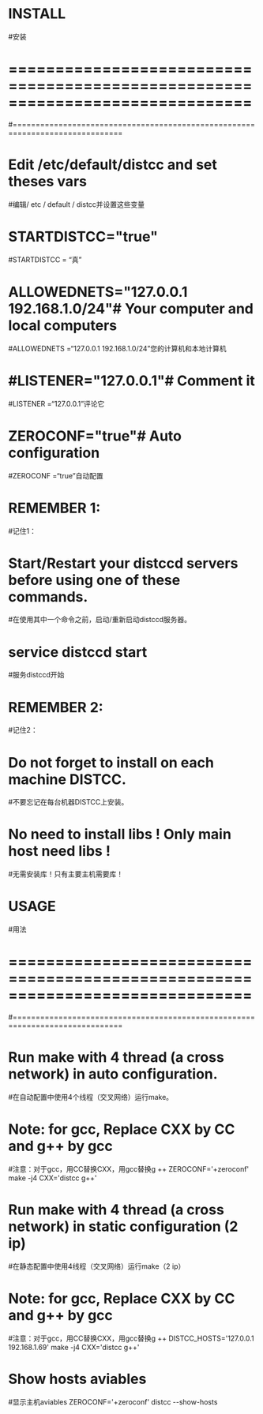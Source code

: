 # INSTALL
#安装
# ==============================================================================
#==============================================================================
# Edit /etc/default/distcc and set theses vars
#编辑/ etc / default / distcc并设置这些变量
# STARTDISTCC="true"
#STARTDISTCC = “真”
# ALLOWEDNETS="127.0.0.1 192.168.1.0/24"# Your computer and local computers
#ALLOWEDNETS =“127.0.0.1 192.168.1.0/24”您的计算机和本地计算机
# #LISTENER="127.0.0.1"# Comment it
#LISTENER =“127.0.0.1”评论它
# ZEROCONF="true"# Auto configuration
#ZEROCONF =“true”自动配置

# REMEMBER 1:
#记住1：
# Start/Restart your distccd servers before using one of these commands.
#在使用其中一个命令之前，启动/重新启动distccd服务器。
# service distccd start
#服务distccd开始

# REMEMBER 2:
#记住2：
# Do not forget to install on each machine DISTCC.
#不要忘记在每台机器DISTCC上安装。
# No need to install libs ! Only main host need libs !
#无需安装库！只有主要主机需要库！

# USAGE
#用法
# ==============================================================================
#==============================================================================

# Run make with 4 thread (a cross network) in auto configuration.
#在自动配置中使用4个线程（交叉网络）运行make。
# Note: for gcc, Replace CXX by CC and g++ by gcc
#注意：对于gcc，用CC替换CXX，用gcc替换g ++
ZEROCONF='+zeroconf' make -j4 CXX='distcc g++'

# Run make with 4 thread (a cross network) in static configuration (2 ip)
#在静态配置中使用4线程（交叉网络）运行make（2 ip）
# Note: for gcc, Replace CXX by CC and g++ by gcc
#注意：对于gcc，用CC替换CXX，用gcc替换g ++
DISTCC_HOSTS='127.0.0.1 192.168.1.69' make -j4 CXX='distcc g++'

# Show hosts aviables
#显示主机aviables
ZEROCONF='+zeroconf' distcc --show-hosts
